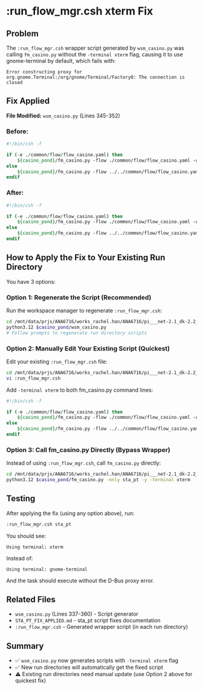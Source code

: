 # :run_flow_mgr.csh xterm Fix

## Problem

The `:run_flow_mgr.csh` wrapper script generated by `wsm_casino.py` was calling `fm_casino.py` without the `-terminal xterm` flag, causing it to use gnome-terminal by default, which fails with:

```
Error constructing proxy for org.gnome.Terminal:/org/gnome/Terminal/Factory0: The connection is closed
```

## Fix Applied

**File Modified:** `wsm_casino.py` (Lines 345-352)

### Before:
```csh
#!/bin/csh -f

if (-e ./common/flow/flow_casino.yaml) then
    ${casino_pond}/fm_casino.py -flow ./common/flow/flow_casino.yaml -only $1
else
    ${casino_pond}/fm_casino.py -flow ../../common/flow/flow_casino.yaml -only $1
endif
```

### After:
```csh
#!/bin/csh -f

if (-e ./common/flow/flow_casino.yaml) then
    ${casino_pond}/fm_casino.py -flow ./common/flow/flow_casino.yaml -only $1 -terminal xterm
else
    ${casino_pond}/fm_casino.py -flow ../../common/flow/flow_casino.yaml -only $1 -terminal xterm
endif
```

## How to Apply the Fix to Your Existing Run Directory

You have 3 options:

### Option 1: Regenerate the Script (Recommended)

Run the workspace manager to regenerate `:run_flow_mgr.csh`:

```bash
cd /mnt/data/prjs/ANA6716/works_rachel.han/ANA6716/pi___net-2.1_dk-2.2_tag-0.0
python3.12 $casino_pond/wsm_casino.py
# Follow prompts to regenerate run directory scripts
```

### Option 2: Manually Edit Your Existing Script (Quickest)

Edit your existing `:run_flow_mgr.csh` file:

```bash
cd /mnt/data/prjs/ANA6716/works_rachel.han/ANA6716/pi___net-2.1_dk-2.2_tag-0.0/runs/01_net-02_FP-fe00_te00_pv00
vi :run_flow_mgr.csh
```

Add `-terminal xterm` to both fm_casino.py command lines:

```csh
#!/bin/csh -f

if (-e ./common/flow/flow_casino.yaml) then
    ${casino_pond}/fm_casino.py -flow ./common/flow/flow_casino.yaml -only $1 -terminal xterm
else
    ${casino_pond}/fm_casino.py -flow ../../common/flow/flow_casino.yaml -only $1 -terminal xterm
endif
```

### Option 3: Call fm_casino.py Directly (Bypass Wrapper)

Instead of using `:run_flow_mgr.csh`, call `fm_casino.py` directly:

```bash
cd /mnt/data/prjs/ANA6716/works_rachel.han/ANA6716/pi___net-2.1_dk-2.2_tag-0.0/runs/01_net-02_FP-fe00_te00_pv00
python3.12 $casino_pond/fm_casino.py -only sta_pt -y -terminal xterm
```

## Testing

After applying the fix (using any option above), run:

```bash
:run_flow_mgr.csh sta_pt
```

You should see:
```
Using terminal: xterm
```

Instead of:
```
Using terminal: gnome-terminal
```

And the task should execute without the D-Bus proxy error.

## Related Files

- `wsm_casino.py` (Lines 337-360) - Script generator
- `STA_PT_FIX_APPLIED.md` - sta_pt script fixes documentation
- `:run_flow_mgr.csh` - Generated wrapper script (in each run directory)

## Summary

- ✅ `wsm_casino.py` now generates scripts with `-terminal xterm` flag
- ✅ New run directories will automatically get the fixed script
- ⚠️ Existing run directories need manual update (use Option 2 above for quickest fix)
